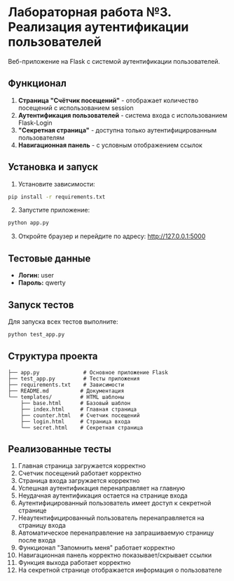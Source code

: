 # Лабораторная работа №3. Реализация аутентификации пользователей

Веб-приложение на Flask с системой аутентификации пользователей.

## Функционал

1. **Страница "Счётчик посещений"** - отображает количество посещений с использованием session
2. **Аутентификация пользователей** - система входа с использованием Flask-Login
3. **"Секретная страница"** - доступна только аутентифицированным пользователям
4. **Навигационная панель** - с условным отображением ссылок

## Установка и запуск

1. Установите зависимости:
```bash
pip install -r requirements.txt
```

2. Запустите приложение:
```bash
python app.py
```

3. Откройте браузер и перейдите по адресу: http://127.0.0.1:5000

## Тестовые данные

- **Логин:** user
- **Пароль:** qwerty

## Запуск тестов

Для запуска всех тестов выполните:
```bash
python test_app.py
```

## Структура проекта

```
├── app.py              # Основное приложение Flask
├── test_app.py         # Тесты приложения
├── requirements.txt    # Зависимости
├── README.md          # Документация
└── templates/         # HTML шаблоны
    ├── base.html      # Базовый шаблон
    ├── index.html     # Главная страница
    ├── counter.html   # Счетчик посещений
    ├── login.html     # Страница входа
    └── secret.html    # Секретная страница
```

## Реализованные тесты

1. Главная страница загружается корректно
2. Счетчик посещений работает корректно
3. Страница входа загружается корректно
4. Успешная аутентификация перенаправляет на главную
5. Неудачная аутентификация остается на странице входа
6. Аутентифицированный пользователь имеет доступ к секретной странице
7. Неаутентифицированный пользователь перенаправляется на страницу входа
8. Автоматическое перенаправление на запрашиваемую страницу после входа
9. Функционал "Запомнить меня" работает корректно
10. Навигационная панель корректно показывает/скрывает ссылки
11. Функция выхода работает корректно
12. На секретной странице отображается информация о пользователе
